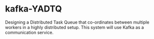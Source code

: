# kafka-YADTQ
Designing a Distributed Task Queue that co-ordinates between multiple workers in a highly distributed setup. This system will use Kafka as a communication service.
